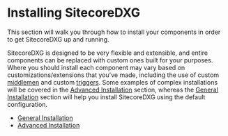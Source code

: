 # Installing SitecoreDXG

This section will walk you through how to install your components in order to get SitecoreDXG up and running.

SitecoreDXG is designed to be very flexible and extensible, and entire components can be replaced with custom ones built for your purposes. Where you should install each component may vary based on customizations/extensions that you've made, including the use of custom [middlemen](/architecture/roles.md) and custom [triggers](/architecture/roles.md). Some examples of complex installations will be covered in the [Advanced Installation](/getting-started/advanced-installation.md) section, whereas the [General Installation](/getting-started/general-installation.md) section will help you install SitecoreDXG using the default configuration.

* [General Installation](/getting-started/general-installation.md)
* [Advanced Installation](/getting-started/advanced-installation.md)



